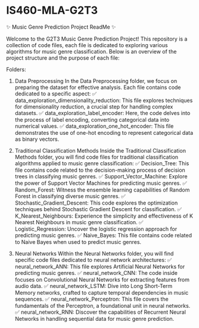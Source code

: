 # IS460-MLA-G2T3

✨ Music Genre Prediction Project ReadMe ✨

Welcome to the G2T3 Music Genre Prediction Project! This repository is a collection of code files, each file is dedicated to exploring various algorithms for music genre classification. Below is an overview of the project structure and the purpose of each file:

Folders:

1. Data Preprocessing
In the Data Preprocessing folder, we focus on preparing the dataset for effective analysis. Each file contains code dedicated to a specific aspect:
✅ data_exploration_dimensionality_reduction: This file explores techniques for dimensionality reduction, a crucial step for handling complex datasets.
✅ data_exploration_label_encoder: Here, the code delves into the process of label encoding, converting categorical data into numerical values.
✅ data_exploration_one_hot_encoder: This file demonstrates the use of one-hot encoding to represent categorical data as binary vectors.

2. Traditional Classification Methods
Inside the Traditional Classification Methods folder, you will find code files for traditional classification algorithms applied to music genre classification:
✅ Decision_Tree: This file contains code related to the decision-making process of decision trees in classifying music genres.
✅ Support_Vector_Machine: Explore the power of Support Vector Machines for predicting music genres.
✅ Random_Forest: Witness the ensemble learning capabilities of Random Forest in classifying diverse music genres.
✅ Stochastic_Gradient_Descent: This code explores the optimization techniques behind Stochastic Gradient Descent for classification.
✅ K_Nearest_Neighbours: Experience the simplicity and effectiveness of K Nearest Neighbours in music genre classification.
✅ Logistic_Regression: Uncover the logistic regression approach for predicting music genres.
✅ Naive_Bayes: This file contains code related to Naive Bayes when used to predict music genres.

3. Neural Networks
Within the Neural Networks folder, you will find specific code files dedicated to neural network architectures:
✅ neural_network_ANN: This file explores Artificial Neural Networks for predicting music genres.
✅ neural_network_CNN: The code inside focuses on Convolutional Neural Networks for extracting features from audio data.
✅ neural_network_LSTM: Dive into Long Short-Term Memory networks, crafted to capture temporal dependencies in music sequences.
✅ neural_network_Perceptron: This file covers the fundamentals of the Perceptron, a foundational unit in neural networks.
✅ neural_network_RNN: Discover the capabilities of Recurrent Neural Networks in handling sequential data for music genre prediction.

